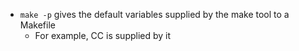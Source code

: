 - `make -p` gives the default variables supplied by the make tool to a Makefile
    + For example, CC is supplied by it
